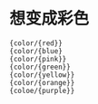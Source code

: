 # 想变成彩色

```wiki
{color/{red}}
{color/{blue}
{color/{pink}}
{color/{green}}
{color/{yellow}}
{color/{orange}}
{coloe/{purple}}
```

